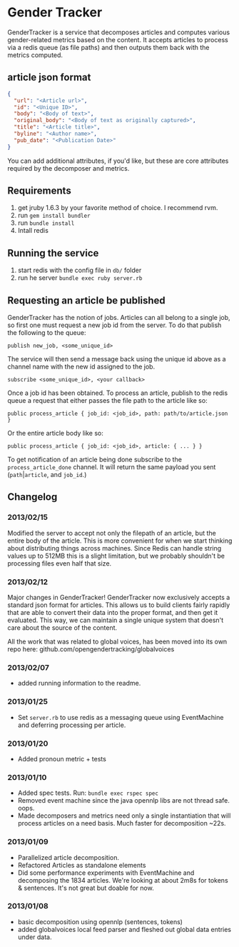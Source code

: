 # Gender Tracker

GenderTracker is a service that decomposes articles and computes various gender-related metrics based on the content. It accepts articles to process via a redis queue (as file paths) and then outputs them back with the metrics computed. 

## article json format

```json
{
  "url": "<Article url>",
  "id": "<Unique ID>",
  "body": "<Body of text>",
  "original_body": "<Body of text as originally captured>",
  "title": "<Article title>",
  "byline": "<Author name>",
  "pub_date": "<Publication Date>"
}
```

You can add additional attributes, if you'd like, but these are core attributes required by the decomposer and metrics.

## Requirements

1. get jruby 1.6.3 by your favorite method of choice. I recommend rvm.
2. run `gem install bundler`
3. run `bundle install`
4. Intall redis

## Running the service

1. start redis with the config file in `db/` folder
2. run he server `bundle exec ruby server.rb`

## Requesting an article be published

GenderTracker has the notion of jobs. Articles can all belong to a single job, so first one must request a new job id from the server. To do that publish the following to the queue:

`publish new_job, <some_unique_id>`

The service will then send a message back using the unique id above as a channel name with the new id assigned to the job.

`subscribe <some_unique_id>, <your callback>`

Once a job id has been obtained.
To process an article, publish to the redis queue a request that either passes the file path to the article like so:

`public process_article { job_id: <job_id>, path: path/to/article.json }`

Or the entire article body like so:

`public process_article { job_id: <job_id>, article: { ... } }`

To get notification of an article being done subscribe to the `process_article_done` channel. It will return the same payload you sent (`path`|`article`, and `job_id`.)

## Changelog

### 2013/02/15

Modified the server to accept not only the filepath of an article, but the entire body of the article. This is more convenient for when we start thinking about distributing things across machines. Since Redis can handle string values up to 512MB this is a slight limitation, but we probably shouldn't be processing files even half that size.

### 2013/02/12

Major changes in GenderTracker! GenderTracker now exclusively accepts a standard json format for articles. This allows us to build clients fairly rapidly that are able to convert their data into the proper format, and then get it evaluated. This way, we can maintain a single unique system that doesn't care about the source of the content.

All the work that was related to global voices, has been moved into its own repo here: github.com/opengendertracking/globalvoices


### 2013/02/07

* added running information to the readme.

### 2013/01/25

* Set `server.rb` to use redis as a messaging queue using EventMachine and deferring processing per article. 

### 2013/01/20

* Added pronoun metric + tests

### 2013/01/10

* Added spec tests. Run: `bundle exec rspec spec`
* Removed event machine since the java opennlp libs are not thread safe. oops.
* Made decomposers and metrics need only a single instantiation that will process articles on a need basis. Much faster for decomposition ~22s.

### 2013/01/09

* Parallelized article decomposition.
* Refactored Articles as standalone elements
* Did some performance experiments with EventMachine and decomposing the 1834 articles. We're looking at about 2m8s for tokens & sentences. It's not great but doable for now. 

### 2013/01/08

* basic decomposition using opennlp (sentences, tokens)
* added globalvoices local feed parser and fleshed out global data entries under data.